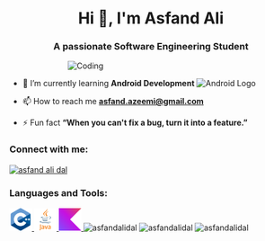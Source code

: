 <h1 align="center">Hi 👋, I'm Asfand Ali</h1>
<h3 align="center">A passionate Software Engineering Student</h3>
<img align="right" alt="Coding" width="400" src="https://user-images.githubusercontent.com/74038190/229223263-cf2e4b07-2615-4f87-9c38-e37600f8381a.gif">
<p align="left"> <a href="https://twitter.com/" target="blank"><img src="https://img.shields.io/twitter/follow/?logo=twitter&style=for-the-badge" alt="" /></a> </p>

- 🌱 I’m currently learning **Android Development** <img src="https://user-images.githubusercontent.com/74038190/212281763-e6ecd7ef-c4aa-45b6-a97c-f33f6bb592bd.gif" alt="Android Logo" width="20">

- 📫 How to reach me **asfand.azeemi@gmail.com**

- ⚡ Fun fact **“When you can't fix a bug, turn it into a feature.”**

<h3 align="left">Connect with me:</h3>
<p align="left">
<a href="https://linkedin.com/in/asfand-ali-dal" target="blank"><img align="center" src="https://raw.githubusercontent.com/rahuldkjain/github-profile-readme-generator/master/src/images/icons/Social/linked-in-alt.svg" alt="asfand ali dal" height="30" width="40" /></a>
</p>

<h3 align="left">Languages and Tools:</h3>
<a href="https://www.w3schools.com/cpp/" target="_blank" rel="noreferrer"> <img src="https://raw.githubusercontent.com/devicons/devicon/master/icons/cplusplus/cplusplus-original.svg" alt="cplusplus" width="40" height="40"/> </a>
<a href="https://www.w3schools.com/java/" target="_blank" rel="noreferrer"> <img src="https://raw.githubusercontent.com/github/explore/5b3600551e122a3277c2c5368af2ad5725ffa9a1/topics/java/java.png" alt="java" width="40" height="40"/> </a>
<a href="https://kotlinlang.org/" target="_blank" rel="noreferrer"> <img src="https://raw.githubusercontent.com/github/explore/5b3600551e122a3277c2c5368af2ad5725ffa9a1/topics/kotlin/kotlin.png" alt="kotlin" width="40" height="40"/> </a>

<img src="https://github-readme-stats.vercel.app/api/top-langs?username=asfandalidal&show_icons=true&locale=en&layout=compact" alt="asfandalidal" />

<img src="https://github-readme-stats.vercel.app/api?username=asfandalidal&show_icons=true&locale=en" alt="asfandalidal" />

<img src="https://github-readme-streak-stats.herokuapp.com/?user=asfandalidal&" alt="asfandalidal" />
